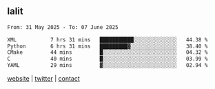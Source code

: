 ## lalit

<!--START_SECTION:waka-->

```txt
From: 31 May 2025 - To: 07 June 2025

XML           7 hrs 31 mins   ███████████░░░░░░░░░░░░░░   44.38 %
Python        6 hrs 31 mins   █████████▓░░░░░░░░░░░░░░░   38.40 %
CMake         44 mins         █░░░░░░░░░░░░░░░░░░░░░░░░   04.32 %
C             40 mins         █░░░░░░░░░░░░░░░░░░░░░░░░   03.99 %
YAML          29 mins         ▓░░░░░░░░░░░░░░░░░░░░░░░░   02.94 %
```

<!--END_SECTION:waka-->

[website](https://lalit.sh) | [twitter](https://x.com/@lalitcodes) | [contact](https://lalit.sh/contact)

